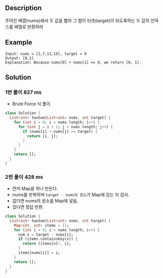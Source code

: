 ## Description

주어진 배열(nums)에서 두 값을 뽑아 그 합이 타겟(target)이 되도록하는 두 값의 인덱스를 배열로 반환하라

## Example

```
Input: nums = [2,7,11,15], target = 9
Output: [0,1]
Explanation: Because nums[0] + nums[1] == 9, we return [0, 1].
```

## Solution

### 1번 풀이 **827 ms**

- Brute Force 식 풀이

```dart
class Solution {
  List<int> twoSum(List<int> nums, int target) {
    for (int i = 0; i < nums.length; i++) {
      for (int j = i + 1; j < nums.length; j++) {
        if (nums[i] + nums[j] == target) {
          return [i, j];
        }
      }
    }
    return [];
  }
}
```

### 2번 풀이 **428 ms**

- 먼저 Map을 하나 만든다.
- nums를 반복하며 `target - nums의 원소`가 Map에 있는 지 검사.
- 없다면 nums의 원소를 Map에 넣음.
- 있다면 정답 반환.

```dart
class Solution {
  List<int> twoSum(List<int> nums, int target) {
    Map<int, int> items = {};
    for (int i = 0; i < nums.length; i++) {
      num x = target - nums[i];
      if (items.containsKey(x)) {
        return [items[x]!, i];
      }
      items[nums[i]] = i;
    }
    return [];
  }
}
```
